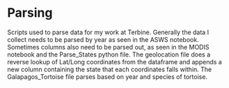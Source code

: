 # Parsing

Scripts used to parse data for my work at Terbine. Generally the data I collect needs to be parsed by year as seen in the ASWS notebook. Sometimes columns also need to be parsed out, as seen in the MODIS notebook and the Parse_States python file. The geolocation file does a reverse lookup of Lat/Long coordinates from the dataframe and appends a new column containing the state that each coordinates falls within. The Galapagos_Tortoise file parses based on year and species of tortoise.   

